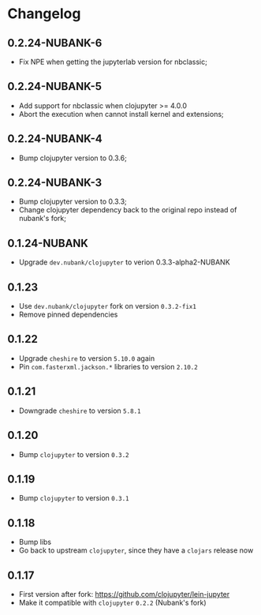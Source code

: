# Changelog

## 0.2.24-NUBANK-6
- Fix NPE when getting the jupyterlab version for nbclassic;

## 0.2.24-NUBANK-5
- Add support for nbclassic when clojupyter >= 4.0.0
- Abort the execution when cannot install kernel and extensions;

## 0.2.24-NUBANK-4
- Bump clojupyter version to 0.3.6;

## 0.2.24-NUBANK-3
- Bump clojupyter version to 0.3.3;
- Change clojupyter dependency back to the original repo instead of nubank's fork;

## 0.1.24-NUBANK
- Upgrade `dev.nubank/clojupyter` to verion 0.3.3-alpha2-NUBANK

## 0.1.23
- Use `dev.nubank/clojupyter` fork on version `0.3.2-fix1`
- Remove pinned dependencies

## 0.1.22
- Upgrade `cheshire` to version `5.10.0` again
- Pin `com.fasterxml.jackson.*` libraries to version `2.10.2`

## 0.1.21
- Downgrade `cheshire` to version `5.8.1`

## 0.1.20
- Bump `clojupyter` to version `0.3.2`

## 0.1.19
- Bump `clojupyter` to version `0.3.1`

## 0.1.18
- Bump libs
- Go back to upstream `clojupyter`, since they have a `clojars` release now

## 0.1.17
- First version after fork: https://github.com/clojupyter/lein-jupyter
- Make it compatible with `clojupyter` `0.2.2` (Nubank's fork)
